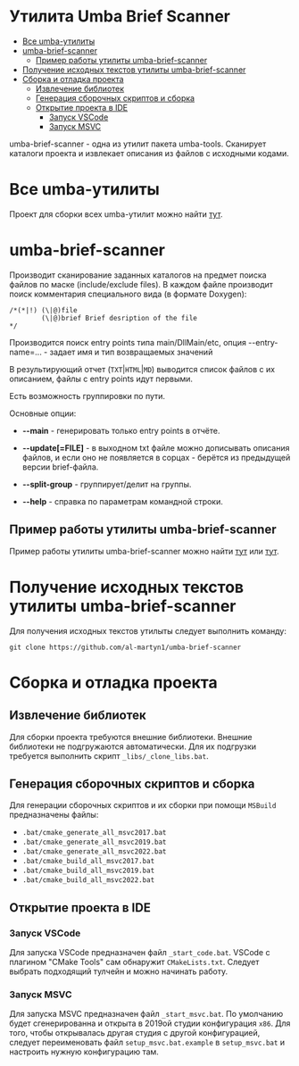 # Утилита Umba Brief Scanner

  - [Все umba-утилиты](#user-content-все-umba-утилиты)
  - [umba-brief-scanner](#user-content-umba-brief-scanner)
    - [Пример работы утилиты umba-brief-scanner](#user-content-пример-работы-утилиты-umba-brief-scanner)
  - [Получение исходных текстов утилиты umba-brief-scanner](#user-content-получение-исходных-текстов-утилиты-umba-brief-scanner)
  - [Сборка и отладка проекта](#user-content-сборка-и-отладка-проекта)
    - [Извлечение библиотек](#user-content-извлечение-библиотек)
    - [Генерация сборочных скриптов и сборка](#user-content-генерация-сборочных-скриптов-и-сборка)
    - [Открытие проекта в IDE](#user-content-открытие-проекта-в-ide)
      - [Запуск VSCode](#user-content-запуск-vscode)
      - [Запуск MSVC](#user-content-запуск-msvc)


umba-brief-scanner - одна из утилит пакета umba-tools. Сканирует каталоги проекта и извлекает описания из
файлов с исходными кодами.


# Все umba-утилиты

Проект для сборки всех umba-утилит можно найти [тут](https://github.com/al-martyn1/umba-tools).


# umba-brief-scanner

Производит сканирование заданных каталогов на предмет поиска файлов по маске (include/exclude files).
В каждом файле производит поиск комментария специального вида (в формате Doxygen):

```
/*(*|!) (\|@)file
        (\|@)brief Brief desription of the file
*/
```

Производится поиск entry points типа main/DllMain/etc, опция --entry-name=... - задает имя и тип возвращаемых значений

В результирующий отчет (`TXT`|`HTML`|`MD`) выводится список файлов с их описанием, файлы с entry points идут первыми.

Есть возможность группировки по пути.

Основные опции:

 - **--main** - генерировать только entry points в отчёте.

 - **--update[=FILE]** - в выходном txt файле можно дописывать описания файлов, и если оно не появляется в 
   сорцах - берётся из предыдущей версии brief-файла.

 - **--split-group** - группирует/делит на группы.

 - **--help** - справка по параметрам командной строки.


## Пример работы утилиты umba-brief-scanner

Пример работы утилиты umba-brief-scanner можно найти [тут](/doc/_sources_brief.txt) или [тут](/doc/_sources_brief.md).


# Получение исходных текстов утилиты umba-brief-scanner

Для получения исходных текстов утилыты следует выполнить команду:
```
git clone https://github.com/al-martyn1/umba-brief-scanner
```


# Сборка и отладка проекта


## Извлечение библиотек

Для сборки проекта требуются внешние библиотеки. Внешние библиотеки не подгружаются автоматически.
Для их подгрузки требуется выполнить скрипт `_libs/_clone_libs.bat`.


## Генерация сборочных скриптов и сборка

Для генерации сборочных скриптов и их сборки при помощи `MSBuild` предназначены файлы:

 - `.bat/cmake_generate_all_msvc2017.bat`
 - `.bat/cmake_generate_all_msvc2019.bat`
 - `.bat/cmake_generate_all_msvc2022.bat`
 - `.bat/cmake_build_all_msvc2017.bat`
 - `.bat/cmake_build_all_msvc2019.bat`
 - `.bat/cmake_build_all_msvc2022.bat`


## Открытие проекта в IDE

### Запуск VSCode

Для запуска VSCode предназначен файл `_start_code.bat`. 
VSCode с плагином "CMake Tools" сам обнаружит `CMakeLists.txt`. Следует выбрать подходящий тулчейн
и можно начинать работу.


### Запуск MSVC

Для запуска MSVC предназначен файл `_start_msvc.bat`.
По умолчанию будет сгенерированна и открыта в 2019ой студии конфигурация `x86`.
Для того, чтобы открывалась другая студия с другой конфигурацией, следует
переименовать файл `setup_msvc.bat.example` в `setup_msvc.bat` и настроить нужную конфигурацию там.




